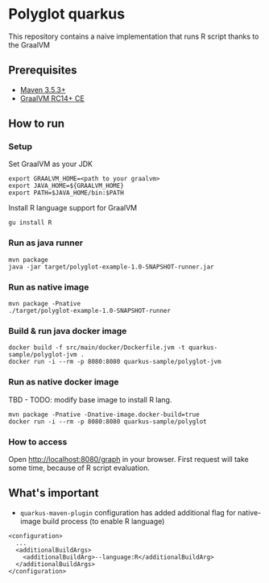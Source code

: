 # Polyglot quarkus

This repository contains a naive implementation that runs R script thanks to the GraalVM

## Prerequisites

* [Maven 3.5.3+](https://maven.apache.org/install.html)
* [GraalVM RC14+ CE](https://github.com/oracle/graal/releases)

## How to run

### Setup
Set GraalVM as your JDK
```
export GRAALVM_HOME=<path to your graalvm>
export JAVA_HOME=${GRAALVM_HOME}
export PATH=$JAVA_HOME/bin:$PATH
```
Install R language support for GraalVM
```
gu install R
```

### Run as java runner
```
mvn package
java -jar target/polyglot-example-1.0-SNAPSHOT-runner.jar
```

### Run as native image
```
mvn package -Pnative
./target/polyglot-example-1.0-SNAPSHOT-runner
```

### Build & run java docker image
```
docker build -f src/main/docker/Dockerfile.jvm -t quarkus-sample/polyglot-jvm .
docker run -i --rm -p 8080:8080 quarkus-sample/polyglot-jvm
```

### Run as native docker image
TBD - TODO: modify base image to install R lang.

```
mvn package -Pnative -Dnative-image.docker-build=true
docker run -i --rm -p 8080:8080 quarkus-sample/polyglot
```

### How to access
Open [http://localhost:8080/graph](http://localhost:8080/graph) in your browser. 
First request will take some time, because of R script evaluation.

## What's important
* `quarkus-maven-plugin` configuration has added additional flag for native-image build process (to enable R language)
```
<configuration>
  ...
  <additionalBuildArgs>
    <additionalBuildArg>--language:R</additionalBuildArg>
  </additionalBuildArgs>
</configuration>
```